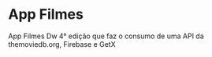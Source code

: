 # App Filmes

App Filmes Dw 4° edição que faz o consumo de uma API da themoviedb.org, Firebase e GetX


